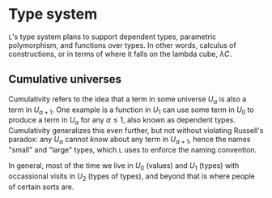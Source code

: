 # Type system

`L`'s type system plans to support dependent types, parametric polymorphism, and functions over types. In other words, calculus of constructions, or in terms of where it falls on the lambda cube, $\lambda C$.

## Cumulative universes

Cumulativity refers to the idea that a term in some universe $U_\alpha$ is also a term in $U_{\alpha+1}$. One example is a function in $U_1$ can use some term in $U_0$ to produce a term in $U_\alpha$ for any $\alpha \le 1$, also known as dependent types. Cumulativity generalizes this even further, but not without violating Russell's paradox: any $U_\alpha$ cannot _know_ about any term in $U_{\alpha+1}$, hence the names "small" and "large" types, which `L` uses to enforce the naming convention.

In general, most of the time we live in $U_0$ (values) and $U_1$ (types) with occassional visits in $U_2$ (types of types), and beyond that is where people of certain sorts are.
